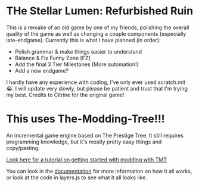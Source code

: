 # THe Stellar Lumen: Refurbished Ruin

This is a remake of an old game by one of my friends, polishing the overall quality of the game as well as changing a couple components (especially late-endgame).
Currently this is what I have planned (in order):
- Polish grammar & make things easier to understand
- Balance & Fix Funny Zone [FZ]
- Add the final 3 Tier Milestones (More automation!)
- Add a new endgame?

I hardly have any experience with coding, I've only ever used scratch.mit 😭.
I will update very slowly, but please be patient and trust that I'm trying my best.
Credits to Citrine for the original game!

# This uses The-Modding-Tree!!!

An incremental game engine based on The Prestige Tree. It still requires programming knowledge, but it's mostly pretty easy things and copy/pasting.

[Look here for a tutorial on getting started with modding with TMT](docs/tutorials/getting-started.md)

You can look in the [documentation](docs/!general-info.md) for more information on how it all works, or look at the code in layers.js to see what it all looks like.
